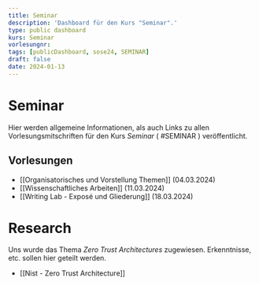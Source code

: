 ```yaml
---
title: Seminar
description: 'Dashboard für den Kurs "Seminar".'
type: public dashboard
kurs: Seminar
vorlesungnr: 
tags: [publicDashboard, sose24, SEMINAR]
draft: false
date: 2024-01-13
---
```


# Seminar

Hier werden allgemeine Informationen, als auch Links zu allen Vorlesungsmitschriften für den Kurs *Seminar* ( #SEMINAR ) veröffentlicht. 

## Vorlesungen

- [[Organisatorisches und Vorstellung Themen]] (04.03.2024)
- [[Wissenschaftliches Arbeiten]] (11.03.2024)
- [[Writing Lab - Exposé und Gliederung]] (18.03.2024)

# Research

Uns wurde das Thema *Zero Trust Architectures* zugewiesen. Erkenntnisse, etc. sollen hier geteilt werden.

- [[Nist - Zero Trust Architecture]]